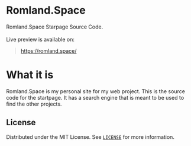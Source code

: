 # Romland.Space

Romland.Space Starpage Source Code. <br><br>
Live preview is available on:
> https://romland.space/

# What it is

Romland.Space is my personal site for my web project. This is the source code for the startpage. It has a search engine that is meant to be used to find the other projects.


<!-- LICENSE -->
## License

Distributed under the MIT License. See <a href="https://github.com/linusromland/Romland.Space-Page/blob/master/LICENSE">`LICENSE`</a> for more information.